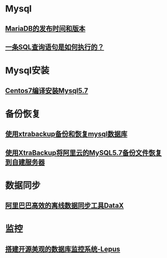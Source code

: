 # Mysql

## [MariaDB的发布时间和版本](MariaDB的发布时间和版本.md)

## [一条SQL查询语句是如何执行的？](一条SQL查询语句是如何执行的？.md)

# Mysql安装

## [Centos7编译安装Mysql5.7](Centos7编译安装Mysql5.7.md)

# 备份恢复

## [使用xtrabackup备份和恢复mysql数据库](使用xtrabackup备份和恢复mysql数据库.md)

## [使用XtraBackup将阿里云的MySQL5.7备份文件恢复到自建服务器](使用XtraBackup将阿里云的MySQL5.7备份文件恢复到自建服务器.md)

# 数据同步

## [阿里巴巴高效的离线数据同步工具DataX](alibaba-datax.md)



# 监控

## [搭建开源美观的数据库监控系统-Lepus](搭建开源美观的数据库监控系统-Lepus.md)

